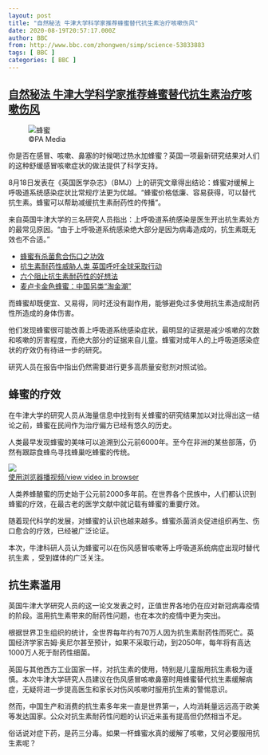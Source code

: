 ```yaml
---
layout: post
title: "自然秘法 牛津大学科学家推荐蜂蜜替代抗生素治疗咳嗽伤风"
date: 2020-08-19T20:57:17.000Z
author: BBC
from: http://www.bbc.com/zhongwen/simp/science-53833883
tags: [ BBC ]
categories: [ BBC ]
---
```

<!--1597870637000-->
[自然秘法 牛津大学科学家推荐蜂蜜替代抗生素治疗咳嗽伤风](http://www.bbc.com/zhongwen/simp/science-53833883)
------

<div>
<figure><img alt="蜂蜜" src="https://ichef.bbci.co.uk/news/600/cpsprodpb/111E/production/_114028340_d6ef2cb4-c23c-4951-ad15-f420594cad8a.jpg" referrerpolicy="no-referrer"><br><figcaption> ©PA Media</figcaption></figure><p class="story-body__introduction">你是否在感冒、咳嗽、鼻塞的时候喝过热水加蜂蜜？英国一项最新研究结果对人们的这种舒缓感冒咳嗽症状的做法提供了科学支持。</p><p>8月18日发表在《英国医学杂志》（BMJ）上的研究文章得出结论：蜂蜜对缓解上呼吸道系统感染症状比常规疗法更为优越。“蜂蜜价格低廉、容易获得，可以替代抗生素。蜂蜜可以帮助减缓抗生素耐药性的传播”。</p><p>来自英国牛津大学的三名研究人员指出：上呼吸道系统感染是医生开出抗生素处方的最常见原因。“由于上呼吸道系统感染绝大部分是因为病毒造成的，抗生素既无效也不合适。”</p><ul class="story-body__unordered-list"><li class="story-body__list-item"><a href="http://news.bbc.co.uk/chinese/simp/hi/newsid_860000/newsid_867500/867525.stm" class="story-body__link">蜂蜜有杀菌愈合伤口之功效</a></li><li class="story-body__list-item"><a href="http://www.bbc.com/zhongwen/simp/world-46988929" class="story-body__link">抗生素耐药性威胁人类  英国呼吁全球采取行动</a></li><li class="story-body__list-item"><a href="http://www.bbc.com/ukchina/simp/vert-fut-41860172" class="story-body__link">六个阻止抗生素耐药性的好想法</a></li><li class="story-body__list-item"><a href="https://www.bbc.com/ukchina/simp/vert_cap/2015/09/150908_vert_cap_the-golden-elixir-worth-more-than-gold" class="story-body__link">麦卢卡金色蜂蜜：中国另类“淘金潮”</a></li></ul><p>而蜂蜜却既便宜、又易得，同时还没有副作用，能够避免过多使用抗生素造成耐药性所造成的身体伤害。</p><p>他们发现蜂蜜很可能改善上呼吸道系统感染症状，最明显的证据是减少咳嗽的次数和咳嗽的厉害程度，而绝大部分的证据来自儿童。蜂蜜对成年人的上呼吸道感染症状的疗效仍有待进一步的研究。</p><p>研究人员在报告中指出仍然需要进行更多高质量安慰剂对照试验。</p><h2 class="story-body__crosshead">蜂蜜的疗效</h2><p>在牛津大学的研究人员从海量信息中找到有关蜂蜜的研究结果加以对比得出这一结论之前，蜂蜜在民间作为治疗偏方已经有悠久的历史。</p><p>人类最早发现蜂蜜的美味可以追溯到公元前6000年。至今在非洲的某些部落，仍然有跟踪食蜂鸟寻找蜂巢吃蜂蜜的传统。</p><img class="media-placeholder player-with-placeholder__image narrative-video-placeholder" src="https://ichef.bbci.co.uk/images/ic/720x405/p079ymcf.jpg" referrerpolicy="no-referrer"><br><a href="https://www.bbc.com/zhongwen/simp/science-53833883/embed">使用浏览器播视频/view video in browser</a><p>人类养蜂酿蜜的历史始于公元前2000多年前。在世界各个民族中，人们都认识到蜂蜜的疗效，在最古老的医学文献中就记载有蜂蜜的重要疗效。</p><p>随着现代科学的发展，对蜂蜜的认识也越来越多。蜂蜜杀菌消炎促进组织再生、伤口愈合的疗效，已经被广泛论证。</p><p>本次，牛津科研人员认为蜂蜜可以在伤风感冒咳嗽等上呼吸道系统病症出现时替代抗生素 ，受到媒体的广泛关注。</p><h2 class="story-body__crosshead">抗生素滥用</h2><p>英国牛津大学研究人员的这一论文发表之时，正值世界各地仍在应对新冠病毒疫情的阶段。滥用抗生素带来的耐药性问题，也在本次的疫情中更为突出。</p><p>根据世界卫生组织的统计，全世界每年约有70万人因为抗生素耐药性而死亡。英国经济学家吉姆·奥尼尔甚至预计，如果不采取行动，到2050年，每年将有高达1000万人死于耐药性细菌。</p><p>英国与其他西方工业国家一样，对抗生素的使用，特别是儿童服用抗生素极为谨慎。本次牛津大学研究人员建议在伤风感冒咳嗽鼻塞时用蜂蜜替代抗生素缓解病症，无疑将进一步提高医生和家长对伤风咳嗽时服用抗生素的警惕意识。</p><p>然而，中国生产和消费的抗生素多年来一直是世界第一，人均消耗量远远高于欧美等发达国家。公众对抗生素耐药性问题的认识近来虽有提高但仍然相当不足。</p><p>俗话说对症下药，是药三分毒。如果一杯蜂蜜水真的缓解了咳嗽，又何必要服用抗生素呢？</p>
</div>
